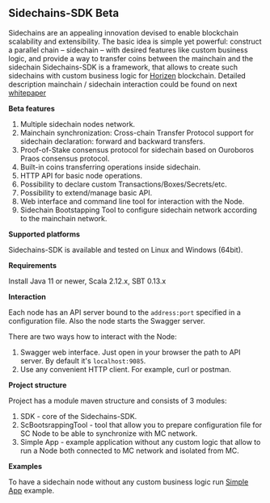 **Sidechains-SDK Beta**
-------------------
Sidechains are an appealing innovation devised to enable blockchain scalability and extensibility. The basic idea is simple yet powerful: construct a parallel chain – sidechain – with desired
features like custom business logic, and provide a way to transfer coins between the mainchain and the sidechain
Sidechains-SDK is a framework, that allows to create such sidechains with custom business logic for [Horizen](https://www.horizen.global/) blockchain. Detailed description mainchain / sidechain interaction could be found on next [whitepaper](https://www.horizen.global/assets/files/Horizen-Sidechain-Zendoo-A_zk-SNARK-Verifiable-Cross-Chain-Transfer-Protocol.pdf)  

**Beta features**
1. Multiple sidechain nodes network.
2. Mainchain synchronization: Cross-chain Transfer Protocol support for sidechain declaration: forward and backward transfers.
3. Proof-of-Stake consensus protocol for sidechain based on Ouroboros Praos consensus protocol.
4. Built-in coins transferring operations inside sidechain.
5. HTTP API for basic node operations.
6. Possibility to declare custom Transactions/Boxes/Secrets/etc.
7. Possibility to extend/manage basic API.
8. Web interface and command line tool for interaction with the Node.
9. Sidechain Bootstapping Tool to configure sidechain network according to the mainchain network.


**Supported platforms**

Sidechains-SDK is available and tested on Linux and Windows (64bit).

**Requirements**

Install Java 11 or newer, Scala 2.12.x, SBT 0.13.x

**Interaction**

Each node has an API server bound to the `address:port` specified in a configuration file.
Also the node starts the Swagger server.
 
There are two ways how to interact with the Node:
1. Swagger web interface. Just open in your browser the path to API server. By default it's `localhost:9085`.
2. Use any convenient HTTP client. For example, curl or postman.  

**Project structure**

Project has a module maven structure and consists of 3 modules:
1) SDK - core of the Sidechains-SDK.
2) ScBootsrappingTool - tool that allow you to prepare configuration file for SC Node to be able to synchronize with MC network.
3) Simple App - example application without any custom logic that allow to run a Node both connected to MC network and isolated from MC.

**Examples**

To have a sidechain node without any custom business logic run [Simple App](examples/simpleapp/mc_sc_workflow_example.md) example.
